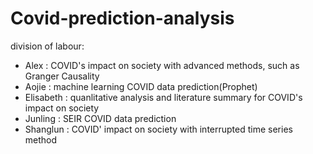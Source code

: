 # Covid-prediction-analysis
division of labour:
* Alex : COVID's impact on society with advanced methods, such as Granger Causality
* Aojie : machine learning COVID data prediction(Prophet)
* Elisabeth : quanlitative analysis and literature summary for COVID's impact on society
* Junling : SEIR COVID data prediction
* Shanglun : COVID' impact on society with interrupted time series method

